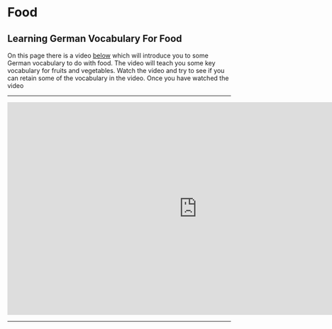 
<h1> Food </h1>
<h2>Learning German Vocabulary For Food </h2>
<p>On this page there is a video <u>below</u> which will introduce you to some German vocabulary to do with food. The video will teach you some key vocabulary for fruits and vegetables. Watch the video and try to see if you can retain some of the vocabulary in the video.  Once you have watched the video </p>

<hr>

<iframe width="854" height="480" src="https://www.youtube.com/embed/7VMMzEwyzQY" frameborder="0" allow="autoplay; encrypted-media" allowfullscreen></iframe>

<hr>



